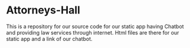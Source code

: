 # Attorneys-Hall
This is a repository for our source code for our static app having Chatbot and providing law services through internet. 
Html files are there for our static app and a link of our chatbot.
